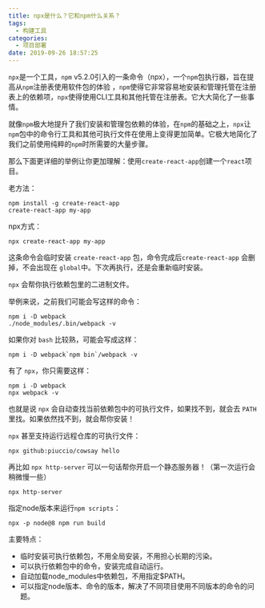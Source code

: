 ```yaml
---
title: npx是什么？它和npm什么关系？
tags:
  - 构建工具
categories:
  - 项目部署
date: 2019-09-26 18:57:25
---
```

`npx`是一个工具，`npm` v5.2.0引入的一条命令（npx），一个`npm`包执行器，旨在提高从`npm`注册表使用软件包的体验 ，`npm`使得它非常容易地安装和管理托管在注册表上的依赖项，`npx`使得使用CLI工具和其他托管在注册表。它大大简化了一些事情。

就像`npm`极大地提升了我们安装和管理包依赖的体验，在`npm`的基础之上，`npx`让`npm`包中的命令行工具和其他可执行文件在使用上变得更加简单。它极大地简化了我们之前使用纯粹的`npm`时所需要的大量步骤。

那么下面更详细的举例让你更加理解：使用`create-react-app`创建一个`react`项目。

老方法：

```
npm install -g create-react-app
create-react-app my-app
```

npx方式：

```
npx create-react-app my-app
```

这条命令会临时安装 `create-react-app` 包，命令完成后`create-react-app` 会删掉，不会出现在 `global`中。下次再执行，还是会重新临时安装。

`npx` 会帮你执行依赖包里的二进制文件。

举例来说，之前我们可能会写这样的命令：

```
npm i -D webpack
./node_modules/.bin/webpack -v
```
如果你对 `bash` 比较熟，可能会写成这样：

```
npm i -D webpack`npm bin`/webpack -v
```

有了 `npx`，你只需要这样：

```
npm i -D webpack
npx webpack -v
```

也就是说 `npx` 会自动查找当前依赖包中的可执行文件，如果找不到，就会去 `PATH` 里找。如果依然找不到，就会帮你安装！

`npx` 甚至支持运行远程仓库的可执行文件：

```
npx github:piuccio/cowsay hello
```

再比如 `npx http-server` 可以一句话帮你开启一个静态服务器！（第一次运行会稍微慢一些）

```
npx http-server
```

指定node版本来运行`npm scripts`：

```
npx -p node@8 npm run build
```

主要特点：
* 临时安装可执行依赖包，不用全局安装，不用担心长期的污染。
* 可以执行依赖包中的命令，安装完成自动运行。
* 自动加载node_modules中依赖包，不用指定$PATH。
* 可以指定node版本、命令的版本，解决了不同项目使用不同版本的命令的问题。